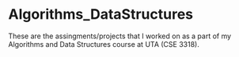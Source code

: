 # Algorithms_DataStructures

These are the assingments/projects that I worked on as a part of my Algorithms and Data Structures course at UTA (CSE 3318).
